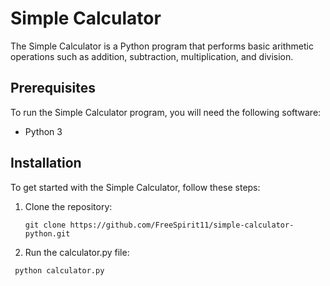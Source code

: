 # Simple Calculator

The Simple Calculator is a Python program that performs basic arithmetic operations such as addition, subtraction, multiplication, and division.

## Prerequisites

To run the Simple Calculator program, you will need the following software:

- Python 3

## Installation

To get started with the Simple Calculator, follow these steps:

1. Clone the repository:
   ```shell
   git clone https://github.com/FreeSpirit11/simple-calculator-python.git

2. Run the calculator.py file:
  ```shell
   python calculator.py


   

